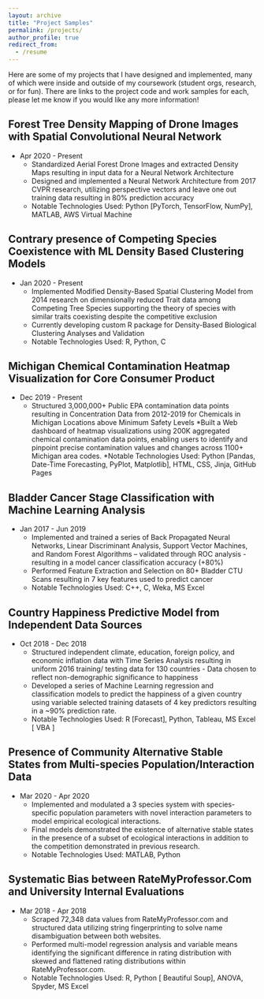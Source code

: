 ```yaml
---
layout: archive
title: "Project Samples"
permalink: /projects/
author_profile: true
redirect_from:
  - /resume
---
```


Here are some of my projects that I have designed and implemented, many of which were inside and outside of my coursework (student orgs, research, or for fun). There are links to the project code and work samples for each, please let me know if you would like any more information!

Forest Tree Density Mapping of Drone Images with Spatial Convolutional Neural Network
-----
* Apr 2020 - Present
  * Standardized Aerial Forest Drone Images and extracted Density Maps resulting in input data for a Neural Network Architecture
  * Designed and implemented a Neural Network Architecture from 2017 CVPR research, utilizing perspective vectors and leave one out training data resulting in 80% prediction accuracy
  * Notable Technologies Used: Python [PyTorch, TensorFlow, NumPy], MATLAB, AWS Virtual Machine
  


Contrary presence of Competing Species Coexistence with ML Density Based Clustering Models
-----
* Jan 2020 - Present
  * Implemented Modified Density-Based Spatial Clustering Model from 2014 research on dimensionally reduced Trait data among Competing Tree Species supporting the theory of species with similar traits coexisting despite the competitive exclusion
  * Currently developing custom R package for Density-Based Biological Clustering Analyses and Validation
  * Notable Technologies Used: R, Python, C
  

Michigan Chemical Contamination Heatmap Visualization for Core Consumer Product
-----
* Dec 2019 - Present
  * Structured 3,000,000+ Public EPA contamination data points resulting in Concentration Data from 2012-2019 for Chemicals in Michigan Locations above Minimum Safety Levels
  *Built a Web dashboard of heatmap visualizations using 200K aggregated chemical contamination data points, enabling users to identify and pinpoint precise contamination values and changes across 1100+ Michigan area codes.
  *Notable Technologies Used: Python [Pandas, Date-Time Forecasting, PyPlot, Matplotlib], HTML, CSS, Jinja, GitHub Pages


Bladder Cancer Stage Classification with Machine Learning Analysis
-----
* Jan 2017 - Jun 2019
  * Implemented and trained a series of Back Propagated Neural Networks, Linear Discriminant Analysis, Support Vector Machines, and Random Forest Algorithms – validated through ROC analysis - resulting in a model cancer classification accuracy (+80%)
  * Performed Feature Extraction and Selection on 80+ Bladder CTU Scans resulting in 7 key features used to predict cancer
  * Notable Technologies Used: C++, C, Weka, MS Excel

Country Happiness Predictive Model from Independent Data Sources
-----
* Oct 2018 - Dec 2018
  * Structured independent climate, education, foreign policy, and economic inflation data with Time Series Analysis resulting in uniform 2016 training/ testing data for 130 countries - Data chosen to reflect non-demographic significance to happiness
  * Developed a series of Machine Learning regression and classification models to predict the happiness of a given country using variable selected training datasets of 4 key predictors resulting in a ~90% prediction rate.
  * Notable Technologies Used: R [Forecast], Python, Tableau, MS Excel [ VBA ]

Presence of Community Alternative Stable States from Multi-species Population/Interaction Data
-----
* Mar 2020 - Apr 2020
  * Implemented and modulated a 3 species system with species-specific population parameters with novel interaction parameters to model empirical ecological interactions.
  * Final models demonstrated the existence of alternative stable states in the presence of a subset of ecological interactions in addition to the competition demonstrated in previous research.
  * Notable Technologies Used: MATLAB, Python

Systematic Bias between RateMyProfessor.Com and University Internal Evaluations
-----
* Mar 2018 - Apr 2018
  * Scraped 72,348 data values from RateMyProfessor.com and structured data utilizing string fingerprinting to solve name disambiguation between both websites.
  * Performed multi-model regression analysis and variable means identifying the significant difference in rating distribution with skewed and flattened rating distributions within RateMyProfessor.com.
  * Notable Technologies Used: R, Python [ Beautiful Soup], ANOVA, Spyder, MS Excel





